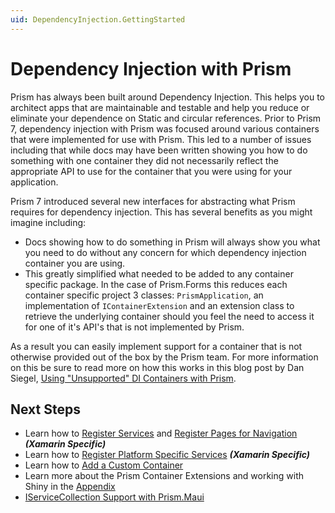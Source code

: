 ```yaml
---
uid: DependencyInjection.GettingStarted
---
```


# Dependency Injection with Prism

Prism has always been built around Dependency Injection. This helps you to architect apps that are maintainable and testable and help you reduce or eliminate your dependence on Static and circular references. Prior to Prism 7, dependency injection with Prism was focused around various containers that were implemented for use with Prism. This led to a number of issues including that while docs may have been written showing you how to do something with one container they did not necessarily reflect the appropriate API to use for the container that you were using for your application.

Prism 7 introduced several new interfaces for abstracting what Prism requires for dependency injection. This has several benefits as you might imagine including:

- Docs showing how to do something in Prism will always show you what you need to do without any concern for which dependency injection container you are using.
- This greatly simplified what needed to be added to any container specific package. In the case of Prism.Forms this reduces each container specific project 3 classes: `PrismApplication`, an implementation of `IContainerExtension` and an extension class to retrieve the underlying container should you feel the need to access it for one of it's API's that is not implemented by Prism.

As a result you can easily implement support for a container that is not otherwise provided out of the box by the Prism team. For more information on this be sure to read more on how this works in this blog post by Dan Siegel, [Using "Unsupported" DI Containers with Prism](https://dansiegel.net/post/2018/10/29/using-unsupported-di-containers-with-prism).

## Next Steps

- Learn how to [Register Services](xref:DependencyInjection.RegisterServices) and [Register Pages for Navigation](../xamarin-forms/navigation/navigation-basics.md) ***(Xamarin Specific)***
- Learn how to [Register Platform Specific Services](xref:DependencyInjection.IPlatformInitializer) ***(Xamarin Specific)***
- Learn how to [Add a Custom Container](xref:DependencyInjection.AddCustomContainer)
- Learn more about the Prism Container Extensions and working with Shiny in the [Appendix](xref:DependencyInjection.Appendix)
- [IServiceCollection Support with Prism.Maui](../maui/dependencyinjection.md)
